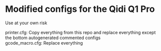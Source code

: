 # Modified configs for the Qidi Q1 Pro

Use at your own risk

printer.cfg: Copy everything from this repo and replace everything except the bottom autogenerated commented configs\
gcode_macro.cfg: Replace everything

